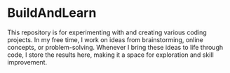 # BuildAndLearn
This repository is for experimenting with and creating various coding projects. In my free time, I work on ideas from brainstorming, online concepts, or problem-solving. Whenever I bring these ideas to life through code, I store the results here, making it a space for exploration and skill improvement.
